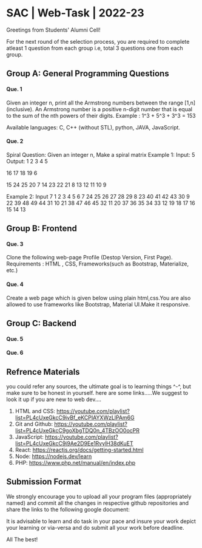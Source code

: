 # SAC | Web-Task | 2022-23
Greetings from Students' Alumni Cell!

For the next round of the selection process, you are required to complete atleast 1 question from each group i.e, total 3 questions one from each group.

## Group A: General Programming Questions 
#### Que. 1
Given an integer n, print all the Armstrong numbers between the range [1,n] (inclusive). An Armstrong number is a positive n-digit number that is equal to the sum of the nth powers of their digits. Example : 1^3 + 5^3 + 3^3 = 153

Available languages: C, C++ (without STL), python, JAVA, JavaScript.

#### Que. 2 
Spiral Question: Given an integer n, Make a spiral matrix 
Example 1: Input: 5
Output:
  1  2  3  4  5
  
  16  17  18  19  6
  
  15  24  25  20  7
  14  23  22  21  8
  13  12  11  10  9

Example 2: Input 7
  1  2  3  4  5  6  7
  24  25  26  27  28  29  8
  23  40  41  42  43  30  9
  22  39  48  49  44  31  10
  21  38  47  46  45  32  11
  20  37  36  35  34  33  12
  19  18  17  16  15  14  13

## Group B: Frontend  
#### Que. 3
Clone the following web-page Profile (Destop Version, First Page).
Requirements : HTML , CSS, Frameworks(such as Bootstrap, Materialize, etc.)

#### Que. 4
Create a web page  which is given below using plain html,css.You are also allowed to use frameworks like Bootstrap, Material UI.Make it responsive.


## Group C: Backend 
#### Que. 5
#### Que. 6

## Refrence Materials
you could refer any sources, the ultimate goal is to learning things ^-^, but make sure to be honest in yourself. here are some links.....We suggest to look it up if you are new to web dev....

1. HTML and CSS: https://youtube.com/playlist?list=PL4cUxeGkcC9ivBf_eKCPIAYXWzLlPAm6G
2. Git and Github: https://youtube.com/playlist?list=PL4cUxeGkcC9goXbgTDQ0n_4TBzOO0ocPR
3. JavaScript: https://youtube.com/playlist?list=PL4cUxeGkcC9i9Ae2D9Ee1RvylH38dKuET
4. React: https://reactjs.org/docs/getting-started.html
5. Node: https://nodejs.dev/learn
6. PHP: https://www.php.net/manual/en/index.php

## Submission Format
We strongly encourage you to upload all your program files (appropriately named) and commit all the changes in respective github repositories and share the links to the following google document:

It is advisable to learn and do task in your pace and insure your work depict your learning or via-versa and do submit all your work before deadline.

All The best!
